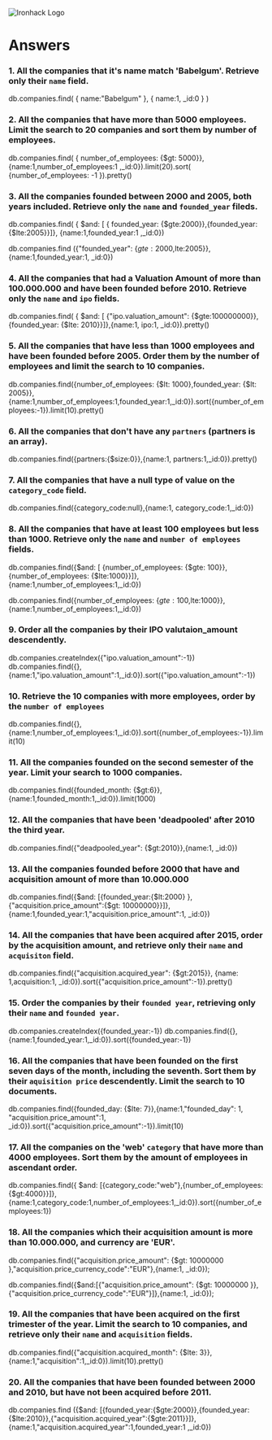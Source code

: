 ![Ironhack Logo](https://i.imgur.com/1QgrNNw.png)

# Answers

### 1. All the companies that it's name match 'Babelgum'. Retrieve only their `name` field.

db.companies.find( { name:"Babelgum" }, { name:1, \_id:0 } )

### 2. All the companies that have more than 5000 employees. Limit the search to 20 companies and sort them by **number of employees**.

db.companies.find( { number_of_employees: {\$gt: 5000}}, {name:1,number_of_employees:1 ,\_id:0}).limit(20).sort( {number_of_employees: -1 }).pretty()

<!-- Only Name and N_of_employees-->

### 3. All the companies founded between 2000 and 2005, both years included. Retrieve only the `name` and `founded_year` fileds.

db.companies.find( { $and: [ { founded_year: {$gte:2000}},{founded_year: {\$lte:2005}}]}, {name:1,founded_year:1 ,\_id:0})

db.companies.find ({"founded_year": {$gte:2000,$lte:2005}},{name:1,founded_year:1, \_id:0})

### 4. All the companies that had a Valuation Amount of more than 100.000.000 and have been founded before 2010. Retrieve only the `name` and `ipo` fields.

db.companies.find( { $and: [ {"ipo.valuation_amount": {$gte:100000000}},{founded_year: {\$lte: 2010}}]},{name:1, ipo:1, \_id:0}).pretty()

### 5. All the companies that have less than 1000 employees and have been founded before 2005. Order them by the number of employees and limit the search to 10 companies.

db.companies.find({number_of_employees: {$lt: 1000},founded_year: {$lt: 2005}},{name:1,number_of_employees:1,founded_year:1,\_id:0}).sort({number_of_employees:-1}).limit(10).pretty()

### 6. All the companies that don't have any `partners` (partners is an array).

db.companies.find({partners:{\$size:0}},{name:1, partners:1,\_id:0}).pretty()

### 7. All the companies that have a null type of value on the `category_code` field.

db.companies.find({category_code:null},{name:1, category_code:1,\_id:0})

### 8. All the companies that have at least 100 employees but less than 1000. Retrieve only the `name` and `number of employees` fields.

db.companies.find({$and: [ {number_of_employees: {$gte: 100}},{number_of_employees: {\$lte:1000}}]},{name:1,number_of_employees:1,\_id:0})

db.companies.find({number_of_employees: {$gte: 100,$lte:1000}},{name:1,number_of_employees:1,\_id:0})

### 9. Order all the companies by their IPO valutaion_amount descendently.

db.companies.createIndex({"ipo.valuation_amount":-1}) <!--How it really works?-->
db.companies.find({},{name:1,"ipo.valuation_amount":1,\_id:0}).sort({"ipo.valuation_amount":-1})

### 10. Retrieve the 10 companies with more employees, order by the `number of employees`

db.companies.find({},{name:1,number_of_employees:1,\_id:0}).sort({number_of_employees:-1}).limit(10)

### 11. All the companies founded on the second semester of the year. Limit your search to 1000 companies.

db.companies.find({founded_month: {\$gt:6}},{name:1,founded_month:1,\_id:0}).limit(1000)

### 12. All the companies that have been 'deadpooled' after 2010 the third year.

db.companies.find({"deadpooled_year": {\$gt:2010}},{name:1, \_id:0})

### 13. All the companies founded before 2000 that have and acquisition amount of more than 10.000.000

db.companies.find({$and: [{founded_year:{$lt:2000} },{"acquisition.price_amount":{\$gt: 10000000}}]},{name:1,founded_year:1,"acquisition.price_amount":1, \_id:0})

### 14. All the companies that have been acquired after 2015, order by the acquisition amount, and retrieve only their `name` and `acquisiton` field.

db.companies.find({"acquisition.acquired_year": {\$gt:2015}}, {name: 1,acquisition:1, \_id:0}).sort({"acquisition.price_amount":-1}).pretty()

<!--0 companies...-->

### 15. Order the companies by their `founded year`, retrieving only their `name` and `founded year`.

db.companies.createIndex({founded_year:-1})
db.companies.find({},{name:1,founded_year:1,\_id:0}).sort({founded_year:-1})

<!--How to fix CreateIndex??-->

### 16. All the companies that have been founded on the first seven days of the month, including the seventh. Sort them by their `aquisition price` descendently. Limit the search to 10 documents.

db.companies.find({founded_day: {\$lte: 7}},{name:1,"founded_day": 1, "acquisition.price_amount":1, \_id:0}).sort({"acquisition.price_amount":-1}).limit(10)

### 17. All the companies on the 'web' `category` that have more than 4000 employees. Sort them by the amount of employees in ascendant order.

db.companies.find({ $and: [{category_code:"web"},{number_of_employees: {$gt:4000}}]},{name:1,category_code:1,number_of_employees:1,\_id:0}).sort({number_of_employees:1})

### 18. All the companies which their acquisition amount is more than 10.000.000, and currency are 'EUR'.

db.companies.find({"acquisition.price_amount": {\$gt: 10000000 },"acquisition.price_currency_code":"EUR"},{name:1, \_id:0});

db.companies.find({$and:[{"acquisition.price_amount": {$gt: 10000000 }},{"acquisition.price_currency_code":"EUR"}]},{name:1, \_id:0});

### 19. All the companies that have been acquired on the first trimester of the year. Limit the search to 10 companies, and retrieve only their `name` and `acquisition` fields.

db.companies.find({"acquisition.acquired_month": {\$lte: 3}},{name:1,"acquisition":1,\_id:0}).limit(10).pretty()

### 20. All the companies that have been founded between 2000 and 2010, but have not been acquired before 2011.

db.companies.find ({$and: [{founded_year:{$gte:2000}},{founded_year:{$lte:2010}},{"acquisition.acquired_year":{$gte:2011}}]},{name:1,"acquisition.acquired_year":1,founded_year:1 ,\_id:0})

